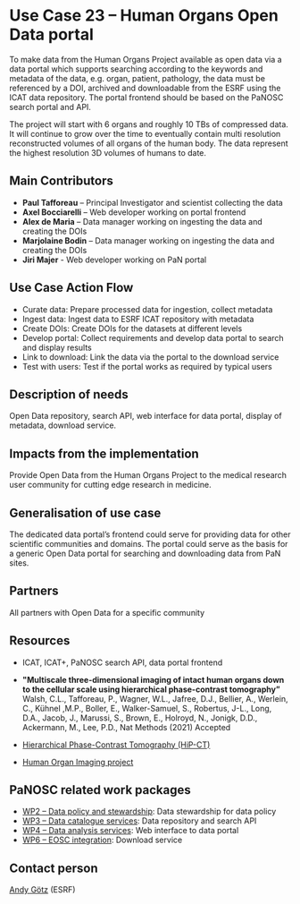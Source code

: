 Use Case 23 – Human Organs Open Data portal
=========================================================
To make data from the Human Organs Project available as open data via a data portal which supports searching according to the keywords and metadata of the data, e.g. organ, patient, pathology, the data must be referenced by a DOI, archived and downloadable from the ESRF using the ICAT data repository. The portal frontend should be based on the PaNOSC search portal and API.

The project will start with 6 organs and roughly 10 TBs of compressed data. It will continue to grow over the time to eventually contain multi resolution reconstructed volumes of all organs of the human body. The data represent the highest resolution 3D volumes of humans to date.

Main Contributors
------
* **Paul Tafforeau** – Principal Investigator and scientist collecting the data
* **Axel Bocciarelli** – Web developer working on portal frontend
* **Alex de Maria** – Data manager working on ingesting the data and creating the DOIs
* **Marjolaine Bodin** – Data manager working on ingesting the data and creating the DOIs
* **Jiri Majer** - Web developer working on PaN portal

Use Case Action Flow
------
* Curate data: Prepare processed data for ingestion, collect metadata
* Ingest data: Ingest data to ESRF ICAT repository with metadata
* Create DOIs: Create DOIs for the datasets at different levels
* Develop portal: Collect requirements and develop data portal to search and display results
* Link to download: Link the data via the portal to the download service
* Test with users: Test if the portal works as required by typical users

Description of needs
------
Open Data repository, search API, web interface for data portal, display of metadata, download service.

Impacts from the implementation
------
Provide Open Data from the Human Organs Project to the medical research user community for cutting edge research in medicine.

Generalisation of use case
------
The dedicated data portal’s frontend could serve for providing data for other scientific communities and domains. The portal could serve as the basis for a generic Open Data portal for searching and downloading data from PaN sites.

Partners
------
All partners with Open Data for a specific community

Resources
------
* ICAT, ICAT+, PaNOSC search API, data portal frontend
* **"Multiscale three-dimensional imaging of intact human organs down to the cellular scale using hierarchical phase-contrast tomography”** Walsh, C.L., Tafforeau, P., Wagner, W.L., Jafree, D.J., Bellier, A., Werlein, C., Kühnel ,M.P., Boller, E., Walker-Samuel, S., Robertus, J-L., Long, D.A., Jacob, J., Marussi, S., Brown, E., Holroyd, N., Jonigk, D.D., Ackermann, M., Lee, P.D., Nat Methods (2021) Accepted

* [Hierarchical Phase-Contrast Tomography (HiP-CT)](https://mecheng.ucl.ac.uk/hip-ct/)

* [Human Organ Imaging project](https://www.esrf.fr/home/news/general/content-news/general/esrf-and-ucl-scientists-awarded-chan-zuckerberg-initiative-grant--for-human-organ-imaging-project.html)

PaNOSC related work packages
------
* [WP2 – Data policy and stewardship](https://www.panosc.eu/work-packages/work-package-2-data-policy-and-stewardship/): Data stewardship for data policy
* [WP3 – Data catalogue services](https://www.panosc.eu/work-packages/work-package-3-data-catalog-services/): Data repository and search API
* [WP4 – Data analysis services](https://www.panosc.eu/work-packages/work-package-4-data-analysis-services/): Web interface to data portal
* [WP6 – EOSC integration](https://www.panosc.eu/work-packages/work-package-6-eosc-integration/): Download service

Contact person
------
[Andy Götz](mailto:andy.gotz@esrf.fr) (ESRF)

